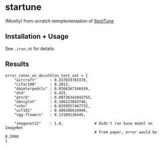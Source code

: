 # startune

(Mostly) from-scratch reimplementation of [SpotTune](https://github.com/gyhui14/spottune)

## Installation + Usage

See `./run.sh` for details

## Results

```
error_rates_on_decathlon_test_set = {
    "aircraft"      : 0.337833783378,
    "cifar100"      : 0.2013,
    "daimlerpedcls" : 0.0268367346939,
    "dtd"           : 0.425,
    "gtsrb"         : 0.00736342042755,
    "omniglot"      : 0.106223043746,
    "svhn"          : 0.0359557467732,
    "ucf101"        : 0.480306634946,
    "vgg-flowers"   : 0.13189136445,
    
    "imagenet12"    : 1.0,              # Didn't run base model on ImageNet
                                        # From paper, error would be 0.3968
}
```